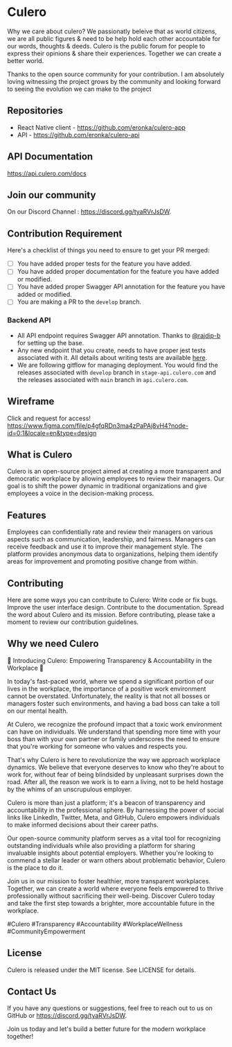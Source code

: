 # Culero

Why we care about culero?
We passionatly beleive that as world citizens, we are all public figures & need to be help hold each other accountable for our words, thoughts & deeds. Culero is the public forum for people to express their opinions & share their experiences. Together we can create a better world.

Thanks to the open source community for your contribution. I am absolutely loving witnessing the project grows by the community and looking forward to seeing the evolution we can make to the project

## Repositories

- React Native client - https://github.com/eronka/culero-app
- API - https://github.com/eronka/culero-api

## API Documentation

https://api.culero.com/docs


## Join our community

On our Discord Channel : https://discord.gg/tyaRVrJsDW.

## Contribution Requirement

Here's a checklist of things you need to ensure to get your PR merged:

- [ ] You have added proper tests for the feature you have added.
- [ ] You have added proper documentation for the feature you have added or modified.
- [ ] You have added proper Swagger API annotation for the feature you have added or modified.
- [ ] You are making a PR to the `develop` branch.

### Backend API

- All API endpoint requires Swagger API annotation. Thanks to [@rajdip-b](https://github.com/rajdip-b) for setting up the base.
- Any new endpoint that you create, needs to have proper jest tests associated with it. All details about writing tests are available [here](./backend/README.md#testing).
- We are following gitflow for managing deployment. You would find the releases associated with `develop` branch in `stage-api.culero.com` and the releases associated with `main` branch in `api.culero.com`.

## Wireframe

Click and request for access!
https://www.figma.com/file/p4gfqRDn3ma4zPaPAj8vH4?node-id=0:1&locale=en&type=design

## What is Culero

Culero is an open-source project aimed at creating a more transparent and democratic workplace by allowing employees to review their managers. Our goal is to shift the power dynamic in traditional organizations and give employees a voice in the decision-making process.

## Features

Employees can confidentially rate and review their managers on various aspects such as communication, leadership, and fairness.
Managers can receive feedback and use it to improve their management style.
The platform provides anonymous data to organizations, helping them identify areas for improvement and promoting positive change from within.

## Contributing

Here are some ways you can contribute to Culero:
Write code or fix bugs.
Improve the user interface design.
Contribute to the documentation.
Spread the word about Culero and its mission.
Before contributing, please take a moment to review our contribution guidelines.

## Why we need Culero

🌟 Introducing Culero: Empowering Transparency & Accountability in the Workplace 🌟

In today's fast-paced world, where we spend a significant portion of our lives in the workplace, the importance of a positive work environment cannot be overstated. Unfortunately, the reality is that not all bosses or managers foster such environments, and having a bad boss can take a toll on our mental health.

At Culero, we recognize the profound impact that a toxic work environment can have on individuals. We understand that spending more time with your boss than with your own partner or family underscores the need to ensure that you're working for someone who values and respects you.

That's why Culero is here to revolutionize the way we approach workplace dynamics. We believe that everyone deserves to know who they're about to work for, without fear of being blindsided by unpleasant surprises down the road. After all, the reason we work is to earn a living, not to be held hostage by the whims of an unscrupulous employer.

Culero is more than just a platform; it's a beacon of transparency and accountability in the professional sphere. By harnessing the power of social links like LinkedIn, Twitter, Meta, and GitHub, Culero empowers individuals to make informed decisions about their career paths.

Our open-source community platform serves as a vital tool for recognizing outstanding individuals while also providing a platform for sharing invaluable insights about potential employers. Whether you're looking to commend a stellar leader or warn others about problematic behavior, Culero is the place to do it.

Join us in our mission to foster healthier, more transparent workplaces. Together, we can create a world where everyone feels empowered to thrive professionally without sacrificing their well-being. Discover Culero today and take the first step towards a brighter, more accountable future in the workplace.

#Culero #Transparency #Accountability #WorkplaceWellness #CommunityEmpowerment

## License

Culero is released under the MIT license. See LICENSE for details.

## Contact Us

If you have any questions or suggestions, feel free to reach out to us on GitHub or https://discord.gg/tyaRVrJsDW.

Join us today and let's build a better future for the modern workplace together!
